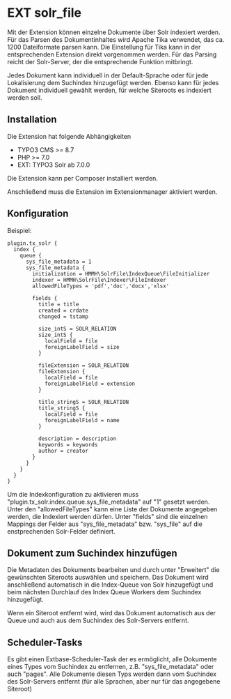 # EXT solr_file

Mit der Extension können einzelne Dokumente über Solr indexiert werden. Für das Parsen des Dokumentinhaltes wird Apache Tika
verwendet, das ca. 1200 Dateiformate parsen kann. Die Einstellung für Tika kann in der entsprechenden Extension direkt vorgenommen 
werden. Für das Parsing reicht der Solr-Server, der die entsprechende Funktion mitbringt.

Jedes Dokument kann individuell in der Default-Sprache oder für jede Lokalisierung dem Suchindex hinzugefügt werden. Ebenso
kann für jedes Dokument individuell gewählt werden, für welche Siteroots es indexiert werden soll.

## Installation

Die Extension hat folgende Abhängigkeiten
* TYPO3 CMS >= 8.7
* PHP >= 7.0
* EXT: TYPO3 Solr ab 7.0.0

Die Extension kann per Composer installiert werden.

Anschließend muss die Extension im Extensionmanager aktiviert werden.

## Konfiguration

Beispiel:

````
plugin.tx_solr {
  index {
    queue {
      sys_file_metadata = 1
      sys_file_metadata {
        initialization = HMMH\SolrFile\IndexQueue\FileInitializer
        indexer = HMMH\SolrFile\Indexer\FileIndexer
        allowedFileTypes = 'pdf','doc','docx','xlsx'

        fields {
          title = title
          created = crdate
          changed = tstamp

          size_intS = SOLR_RELATION
          size_intS {
            localField = file
            foreignLabelField = size
          }

          fileExtension = SOLR_RELATION
          fileExtension {
            localField = file
            foreignLabelField = extension
          }

          title_stringS = SOLR_RELATION
          title_stringS {
            localField = file
            foreignLabelField = name
          }

          description = description
          keywords = keywords
          author = creator
        }
      }
    }
  }
}
````

Um die Indexkonfiguration zu aktivieren muss "plugin.tx_solr.index.queue.sys_file_metadata" auf "1" gesetzt werden.
Unter den "allowedFileTypes" kann eine Liste der Dokumente angegeben werden, die Indexiert werden dürfen. Unter "fields"
sind die einzelnen Mappings der Felder aus "sys_file_metadata" bzw. "sys_file" auf die enstprechenden Solr-Felder
definiert.

## Dokument zum Suchindex hinzufügen

Die Metadaten des Dokuments bearbeiten und durch unter "Erweitert" die gewünschten Siteroots auswählen und speichern. Das
Dokument wird anschließend automatisch in die Index-Queue von Solr hinzugefügt und beim nächsten Durchlauf des Index Queue Workers
dem Suchindex hinzugefügt.

Wenn ein Siteroot entfernt wird, wird das Dokument automatisch aus der Queue und auch aus dem Suchindex des Solr-Servers entfernt.

## Scheduler-Tasks

Es gibt einen Extbase-Scheduler-Task der es ermöglicht, alle Dokumente eines Types vom Suchindex zu entfernen, z.B. 
"sys_file_metadata" oder auch "pages". Alle Dokumente diesen Typs werden dann vom Suchindex des Solr-Servers entfernt 
(für alle Sprachen, aber nur für das angegebene Siteroot)

